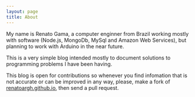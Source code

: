 ```yaml
---
layout: page
title: About
---
```


My name is Renato Gama, a computer enginner from Brazil 
working mostly with software (Node.js, MongoDb, MySql and Amazon Web Services), but planning to work with 
Arduino in the near future.

This is a very simple blog intended mostly to document solutions to programming problems I have been having.

This blog is open for contributions so whenever you find infomation that is not accurate or can be improved in any way, please, make a fork of [renatoargh.github.io](https://github.com/renatoargh/renatoargh.github.io), then send a pull request.
